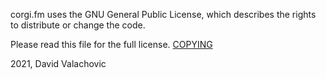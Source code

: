 corgi.fm uses the GNU General Public License, which describes the rights to distribute or change the code. 

Please read this file for the full license.
[COPYING](COPYING)

2021, David Valachovic